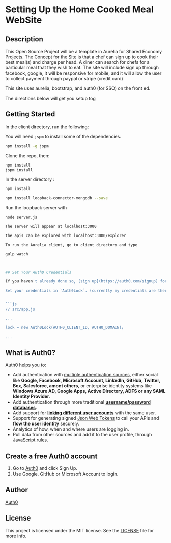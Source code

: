 # Setting Up the Home Cooked Meal WebSite

## Description

This Open Source Project will be a template in Aurelia for Shared Economy Projects.
The Concept for the Site is that a chef can sign up to cook their best meal(s) and charge per head.
A diner can search for chefs for a particular meal that they wish to eat.  The site will include
sign up through facebook, google, it will be responsive for mobile, and it will allow the user
to collect payment through paypal or stripe (credit card)

This site uses aurelia, bootstrap, and auth0 (for SSO) on the front ed.

The directions below will get you setup tog

## Getting Started

In the client directory, run the following:

You will need `jspm` to install some of the dependencies.

```bash
npm install -g jspm
```

Clone the repo, then:

```bash
npm install
jspm install
```



In the server directory :
```bash
npm install

npm install loopback-connector-mongodb --save
```

Run the loopback server with
```bash
node server.js

The server will appear at localhost:3000

the apis can be explored with localhost:3000/explorer

To run the Aurelia client, go to client directory and type

gulp watch



## Set Your Auth0 Credentials

If you haven't already done so, [sign up](https://auth0.com/signup) for your free Auth0 account.

Set your credentials in `Auth0Lock`. (currently my credentials are there)


```js
// src/app.js

...

lock = new Auth0Lock(AUTH0_CLIENT_ID, AUTH0_DOMAIN);

...
```

## What is Auth0?

Auth0 helps you to:

* Add authentication with [multiple authentication sources](https://docs.auth0.com/identityproviders), either social like **Google, Facebook, Microsoft Account, LinkedIn, GitHub, Twitter, Box, Salesforce, amont others**, or enterprise identity systems like **Windows Azure AD, Google Apps, Active Directory, ADFS or any SAML Identity Provider**.
* Add authentication through more traditional **[username/password databases](https://docs.auth0.com/mysql-connection-tutorial)**.
* Add support for **[linking different user accounts](https://docs.auth0.com/link-accounts)** with the same user.
* Support for generating signed [Json Web Tokens](https://docs.auth0.com/jwt) to call your APIs and **flow the user identity** securely.
* Analytics of how, when and where users are logging in.
* Pull data from other sources and add it to the user profile, through [JavaScript rules](https://docs.auth0.com/rules).

## Create a free Auth0 account

1. Go to [Auth0](https://auth0.com/signup) and click Sign Up.
2. Use Google, GitHub or Microsoft Account to login.



## Author

[Auth0](auth0.com)

## License

This project is licensed under the MIT license. See the [LICENSE](LICENSE.txt) file for more info.
